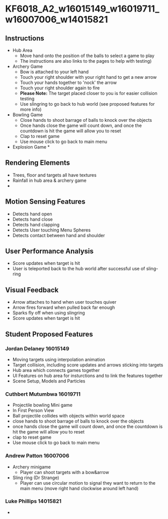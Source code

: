 # KF6018_A2_w16015149_w16019711_w16007006_w14015821

## Instructions
* Hub Area
  * Move hand onto the position of the balls to select a game to play
  * The instructions are also links to the pages to help with testing)
* Archery Game
  * Bow is attached to your left hand
  * Touch your right shoulder with your right hand to get a new arrow
  * Touch your hands together to 'nock' the arrow
  * Touch your right shoulder again to fire
  * **Please Note:** The target placed closer to you is for easier collision testing
  * Use slingring to go back to hub world (see proposed features for more info)
* Bowling Game
  * Close hands to shoot barrage of balls to knock over the objects
  * Once hands close the game will count down, and once the countdown is hit the game will allow you to reset
  * Clap to reset game
  * Use mouse click to go back to main menu
* Explosion Game
  *

## Rendering Elements

* Trees, floor and targets all have textures
* Rainfall in hub area & archery game
* 

## Motion Sensing Features

* Detects hand open 
* Detects hand close
* Detects hand clapping
* Detects User touching Menu Spheres
* Detects contact between hand and shoulder

## User Performance Analysis

* Score updates when target is hit
* User is teleported back to the hub world after successful use of sling-ring

## Visual Feedback

* Arrow attaches to hand when user touches quiver
* Arrow fires forward when pulled back far enough
* Sparks fly off when using slingring
* Score updates when target is hit

## Student Proposed Features
### Jordan Delaney 16015149

* Moving targets using interpolation animation
* Target collision, including score updates and arrows sticking into targets
* Hub area which connects games together
* UI Features on hub area for insturctions and to link the features together
* Scene Setup, Models and Particles 

### Cuthbert Mutumbwa 16019711

* Projectile bowling Mini game
* In First Person View
* Ball projectile collides with objects within world space
* close hands to shoot barrage of balls to knock over the objects
* once hands close the game will count down, and once the countdown is hit the game will allow you to reset
* clap to reset game
* Use mouse click to go back to main menu

### Andrew Patton 16007006

* Archery minigame
  * Player can shoot targets with a bow&arrow
* Sling ring (Dr Strange)
  * Player can use circular motion to signal they want to return to the main menu (move right hand clockwise around left hand)

### Luke Phillips 14015821

* 
